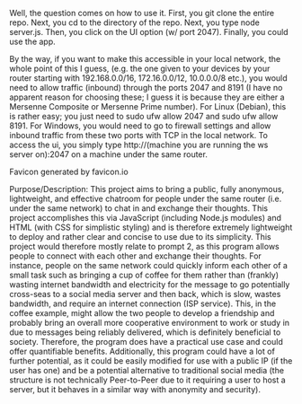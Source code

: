 Well, the question comes on how to use it.
First, you git clone the entire repo.
Next, you cd to the directory of the repo.
Next, you type node server.js.
Then, you click on the UI option (w/ port 2047).
Finally, you could use the app.

By the way, if you want to make this accessible in your local network, the whole point of this I guess, (e.g. the one given to your devices by your router starting with 192.168.0.0/16, 172.16.0.0/12, 10.0.0.0/8 etc.), you would need to allow traffic (inbound) through the ports 2047 and 8191 (I have no apparent reason for choosing these; I guess it is because they are either a Mersenne Composite or Mersenne Prime number).
    For Linux (Debian), this is rather easy; you just need to sudo ufw allow 2047 and sudo ufw allow 8191.
    For Windows, you would need to go to firewall settings and allow inbound traffic from these two ports with TCP in the local network.
To access the ui, you simply type http://(machine you are running the ws server on):2047 on a machine under the same router.

Favicon generated by favicon.io

Purpose/Description:
This project aims to bring a public, fully anonymous, lightweight, and effective chatroom for people under the same router (i.e. under the same network) to chat in and exchange their thoughts. This project accomplishes this via JavaScript (including Node.js modules) and HTML (with CSS for simplistic styling) and is therefore extremely lightweight to deploy and rather clear and concise to use due to its simplicity. This project would therefore mostly relate to prompt 2, as this program allows people to connect with each other and exchange their thoughts. For instance, people on the same network could quickly inform each other of a small task such as bringing a cup of coffee for them rather than (frankly) wasting internet bandwidth and electricity for the message to go potentially cross-seas to a social media server and then back, which is slow, wastes bandwidth, and require an internet connection (ISP service). This, in the coffee example, might allow the two people to develop a friendship and probably bring an overall more cooperative environment to work or study in due to messages being reliably delivered, which is definitely beneficial to society. Therefore, the program does have a practical use case and could offer quantifiable benefits. Additionally, this program could have a lot of further potential, as it could be easily modified for use with a public IP (if the user has one) and be a potential alternative to traditional social media (the structure is not technically Peer-to-Peer due to it requiring a user to host a server, but it behaves in a similar way with anonymity and security).